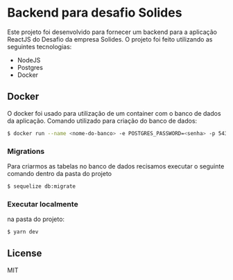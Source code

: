 # Backend para desafio Solides

Este projeto foi desenvolvido para fornecer um backend para a aplicação ReactJS do Desafio da empresa Solides. O projeto foi feito utilizando as seguintes tecnologias:

  - NodeJS
  - Postgres
  - Docker


## Docker

O docker foi usado para utilização de um container com o banco de dados da aplicação.
Comando utilizado para criação do banco de dados:

```sh
$ docker run --name <nome-do-banco> -e POSTGRES_PASSWORD=<senha> -p 5432:5432 -d <usuario>
```

### Migrations

Para criarmos as tabelas no banco de dados recisamos executar o seguinte comando dentro da pasta do projeto


```sh
$ sequelize db:migrate
```
### Executar localmente


na pasta do projeto:
```sh
$ yarn dev
```


License
----

MIT
>
